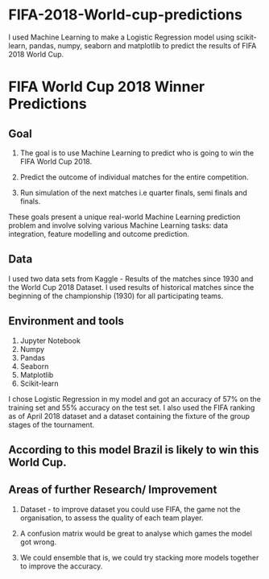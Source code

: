 
# FIFA-2018-World-cup-predictions
I used Machine Learning to make a Logistic Regression model using scikit-learn, pandas, numpy, seaborn and matplotlib to predict the results of FIFA 2018 World Cup.
# FIFA World Cup 2018 Winner Predictions

## Goal
1. The goal is to use Machine Learning to predict who is going to win the FIFA World Cup 2018.

2. Predict the outcome of individual matches for the entire competition.

3. Run simulation of the next matches i.e quarter finals, semi finals and finals.

These goals present a unique real-world Machine Learning prediction problem and involve solving various Machine Learning tasks: data integration, feature modelling and outcome prediction.

## Data

I used two data sets from Kaggle - Results of the matches since 1930 and the World Cup 2018 Dataset.
I used results of historical matches since the beginning of the championship (1930) for all participating teams.

## Environment and tools

1. Jupyter Notebook 
2. Numpy
3. Pandas
4. Seaborn
5. Matplotlib 
6. Scikit-learn

I chose Logistic Regression in my model and got an accuracy of 57% on the training set and 55% accuracy on the test set. I also used the FIFA ranking as of April 2018 dataset and a dataset containing the fixture of the group stages of the tournament.

## According to this model Brazil is likely to win this World Cup.

## Areas of further Research/ Improvement

1. Dataset - to improve dataset you could use FIFA, the game not the organisation, to assess the quality of each team player.

2. A confusion matrix would be great to analyse which games the model got wrong.

3. We could ensemble that is, we could try stacking more models together to improve the accuracy.
